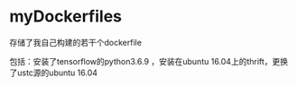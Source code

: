 # myDockerfiles
存储了我自己构建的若干个dockerfile

包括：安装了tensorflow的python3.6.9 ，安装在ubuntu 16.04上的thrift，更换了ustc源的ubuntu 16.04

